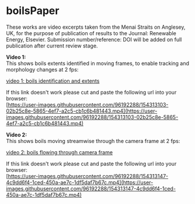 # boilsPaper

These works are video excerpts taken from the Menai Straits on Anglesey, UK, for the purpose of publication of results to the Journal: Renewable Energy, Elsevier. Submission number/reference: DOI will be added on full publication after current review stage. 

**Video 1:**  
This shows boils extents identified in moving frames, to enable tracking and morphology changes at 2 fps:  

[video 1: boils identification and extents](https://user-images.githubusercontent.com/96192288/154313103-02b25c8e-5865-4ef7-a2c5-cb1c6b481443.mp4/)

If this link doesn't work please cut and paste the following url into your browser:  
[https://user-images.githubusercontent.com/96192288/154313103-02b25c8e-5865-4ef7-a2c5-cb1c6b481443.mp4](https://user-images.githubusercontent.com/96192288/154313103-02b25c8e-5865-4ef7-a2c5-cb1c6b481443.mp4)


**Video 2:**  
This shows boils moving streamwise through the camera frame at 2 fps:  

[video 2: boils flowing through camera frame](https://user-images.githubusercontent.com/96192288/154313147-4c9dd6f4-1ced-450a-ae7c-1df5daf7b67c.mp4/) 

If this link doesn't work please cut and paste the following url into your browser:  
[https://user-images.githubusercontent.com/96192288/154313147-4c9dd6f4-1ced-450a-ae7c-1df5daf7b67c.mp4](https://user-images.githubusercontent.com/96192288/154313147-4c9dd6f4-1ced-450a-ae7c-1df5daf7b67c.mp4)





